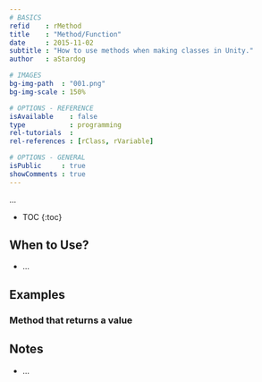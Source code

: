 ```yaml
---
# BASICS
refid    : rMethod
title    : "Method/Function"
date     : 2015-11-02
subtitle : "How to use methods when making classes in Unity."
author   : aStardog

# IMAGES
bg-img-path  : "001.png"
bg-img-scale : 150%

# OPTIONS - REFERENCE
isAvailable    : false
type           : programming
rel-tutorials  : 
rel-references : [rClass, rVariable]

# OPTIONS - GENERAL
isPublic     : true
showComments : true
---
```

...

* TOC
{:toc}

## When to Use?

* ...

## Examples

### Method that returns a value

## Notes

* ...
